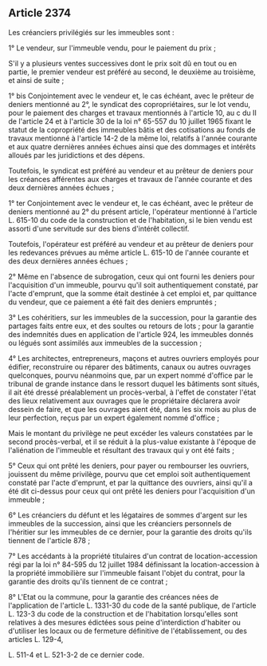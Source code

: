 Article 2374
----
Les créanciers privilégiés sur les immeubles sont :

1° Le vendeur, sur l'immeuble vendu, pour le paiement du prix ;

S'il y a plusieurs ventes successives dont le prix soit dû en tout ou en partie,
le premier vendeur est préféré au second, le deuxième au troisième, et ainsi de
suite ;

1° bis Conjointement avec le vendeur et, le cas échéant, avec le prêteur de
deniers mentionné au 2°, le syndicat des copropriétaires, sur le lot vendu, pour
le paiement des charges et travaux mentionnés à l'article 10, au c du II de
l'article 24 et à l'article 30 de la loi n° 65-557 du 10 juillet 1965 fixant le
statut de la copropriété des immeubles bâtis et des cotisations au fonds de
travaux mentionné à l'article 14-2 de la même loi, relatifs à l'année courante
et aux quatre dernières années échues ainsi que des dommages et intérêts alloués
par les juridictions et des dépens.

Toutefois, le syndicat est préféré au vendeur et au prêteur de deniers pour les
créances afférentes aux charges et travaux de l'année courante et des deux
dernières années échues ;

1° ter Conjointement avec le vendeur et, le cas échéant, avec le prêteur de
deniers mentionné au 2° du présent article, l'opérateur mentionné à l'article L.
615-10 du code de la construction et de l'habitation, si le bien vendu est
assorti d'une servitude sur des biens d'intérêt collectif.

Toutefois, l'opérateur est préféré au vendeur et au prêteur de deniers pour les
redevances prévues au même article L. 615-10 de l'année courante et des deux
dernières années échues ;

2° Même en l'absence de subrogation, ceux qui ont fourni les deniers pour
l'acquisition d'un immeuble, pourvu qu'il soit authentiquement constaté, par
l'acte d'emprunt, que la somme était destinée à cet emploi et, par quittance du
vendeur, que ce paiement a été fait des deniers empruntés ;

3° Les cohéritiers, sur les immeubles de la succession, pour la garantie des
partages faits entre eux, et des soultes ou retours de lots ; pour la garantie
des indemnités dues en application de l'article 924, les immeubles donnés ou
légués sont assimilés aux immeubles de la succession ;

4° Les architectes, entrepreneurs, maçons et autres ouvriers employés pour
édifier, reconstruire ou réparer des bâtiments, canaux ou autres ouvrages
quelconques, pourvu néanmoins que, par un expert nommé d'office par le tribunal
de grande instance dans le ressort duquel les bâtiments sont situés, il ait été
dressé préalablement un procès-verbal, à l'effet de constater l'état des lieux
relativement aux ouvrages que le propriétaire déclarera avoir dessein de faire,
et que les ouvrages aient été, dans les six mois au plus de leur perfection,
reçus par un expert également nommé d'office ;

Mais le montant du privilège ne peut excéder les valeurs constatées par le
second procès-verbal, et il se réduit à la plus-value existante à l'époque de
l'aliénation de l'immeuble et résultant des travaux qui y ont été faits ;

5° Ceux qui ont prêté les deniers, pour payer ou rembourser les ouvriers,
jouissent du même privilège, pourvu que cet emploi soit authentiquement constaté
par l'acte d'emprunt, et par la quittance des ouvriers, ainsi qu'il a été dit
ci-dessus pour ceux qui ont prêté les deniers pour l'acquisition d'un immeuble ;

6° Les créanciers du défunt et les légataires de sommes d'argent sur les
immeubles de la succession, ainsi que les créanciers personnels de l'héritier
sur les immeubles de ce dernier, pour la garantie des droits qu'ils tiennent de
l'article 878 ;

7° Les accédants à la propriété titulaires d'un contrat de location-accession
régi par la loi n° 84-595 du 12 juillet 1984 définissant la location-accession à
la propriété immobilière sur l'immeuble faisant l'objet du contrat, pour la
garantie des droits qu'ils tiennent de ce contrat ;

8° L'Etat ou la commune, pour la garantie des créances nées de l'application de
l'article L. 1331-30 du code de la santé publique, de l'article L. 123-3 du code
de la construction et de l'habitation lorsqu'elles sont relatives à des mesures
édictées sous peine d'interdiction d'habiter ou d'utiliser les locaux ou de
fermeture définitive de l'établissement, ou des articles L. 129-4,

L. 511-4 et L. 521-3-2 de ce dernier code.
